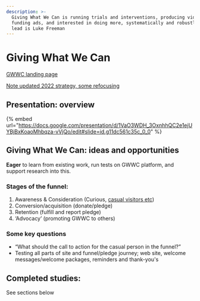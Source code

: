 ```yaml
---
description: >-
  Giving What We Can is running trials and interventions, producing videos and
  funding ads, and interested in doing more, systematically and robustly. The
  lead is Luke Freeman
---
```


# Giving What We Can

[GWWC landing page](https://www.givingwhatwecan.org/)

[Note updated 2022 strategy, some refocusing](https://www.givingwhatwecan.org/post/2022/03/public-strategy-update/)

## Presentation: overview

{% embed url="https://docs.google.com/presentation/d/1VaO3WDH_3OxnhhQC2e1ejUYBjBxKoaoMhbqza-vVjQo/edit#slide=id.g11dc561c35c_0_0" %}



## Giving What We Can: ideas and opportunities

**Eager** to learn from existing work, run tests on GWWC platform, and support research into this.

### **Stages of the funnel:**

1. Awareness & Consideration (Curious, [casual visitors etc](../../partner-organizations-and-trials/gwwc/web-page-casual-visitors.md))
2. Conversion/acquisition (donate/pledge)
3. Retention (fulfill and report pledge)
4. ‘Advocacy’ (promoting GWWC to others)

### Some key questions

* “What should the call to action for the casual person in the funnel?”
* Testing all parts of site and funnel/pledge journey; web site, welcome messages/welcome packages, reminders and thank-you's

## Completed studies:

See sections below

